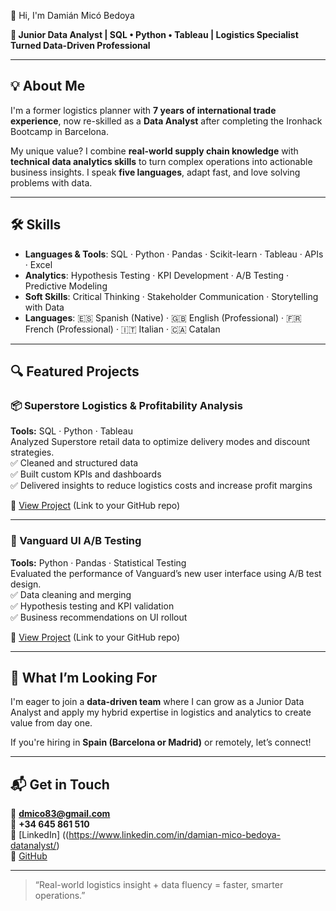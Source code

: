 👋 Hi, I'm Damián Micó Bedoya

**📍 Junior Data Analyst | SQL • Python • Tableau | Logistics Specialist Turned Data-Driven Professional**

---

## 💡 About Me

I'm a former logistics planner with **7 years of international trade experience**, now re-skilled as a **Data Analyst** after completing the Ironhack Bootcamp in Barcelona.

My unique value? I combine **real-world supply chain knowledge** with **technical data analytics skills** to turn complex operations into actionable business insights. I speak **five languages**, adapt fast, and love solving problems with data.

---

## 🛠️ Skills

- **Languages & Tools**: SQL · Python · Pandas · Scikit-learn · Tableau · APIs · Excel
- **Analytics**: Hypothesis Testing · KPI Development · A/B Testing · Predictive Modeling
- **Soft Skills**: Critical Thinking · Stakeholder Communication · Storytelling with Data
- **Languages**: 🇪🇸 Spanish (Native) · 🇬🇧 English (Professional) · 🇫🇷 French (Professional) · 🇮🇹 Italian · 🇨🇦 Catalan

---

## 🔍 Featured Projects

### 📦 Superstore Logistics & Profitability Analysis
**Tools:** SQL · Python · Tableau  
Analyzed Superstore retail data to optimize delivery modes and discount strategies.  
✅ Cleaned and structured data  
✅ Built custom KPIs and dashboards  
✅ Delivered insights to reduce logistics costs and increase profit margins  

🔗 [View Project]([#](https://github.com/dmb-ops/Final_project)) (Link to your GitHub repo)

---

### 🧪 Vanguard UI A/B Testing
**Tools:** Python · Pandas · Statistical Testing  
Evaluated the performance of Vanguard’s new user interface using A/B test design.  
✅ Data cleaning and merging  
✅ Hypothesis testing and KPI validation  
✅ Business recommendations on UI rollout  

🔗 [View Project]([#](https://github.com/dmb-ops/second_project)) (Link to your GitHub repo)

---

## 🎯 What I’m Looking For

I'm eager to join a **data-driven team** where I can grow as a Junior Data Analyst and apply my hybrid expertise in logistics and analytics to create value from day one.

If you're hiring in **Spain (Barcelona or Madrid)** or remotely, let’s connect!

---

## 📬 Get in Touch

📧 **dmico83@gmail.com**  
📱 **+34 645 861 510**  
🔗 [LinkedIn] ((https://www.linkedin.com/in/damian-mico-bedoya-datanalyst/)  
🔗 [GitHub]([[#](https://github.com/dmb-ops)](https://github.com/dmb-ops))

---

> “Real-world logistics insight + data fluency = faster, smarter operations.”
